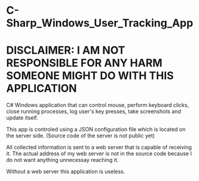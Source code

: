 # C-Sharp_Windows_User_Tracking_App

# DISCLAIMER: I AM NOT RESPONSIBLE FOR ANY HARM SOMEONE MIGHT DO WITH THIS APPLICATION

C# Windows application that can control mouse, perform keyboard clicks, close running processes, log user's key presses, take screenshots and update itself.

This app is controled using a JSON configuration file which is located on the server side. (Source code of the server is not public yet)

All collected information is sent to a web server that is capable of receiving it. 
The actual address of my web server is not in the source code because I do not want anything unnecessay reaching it.

Without a web server this application is useless. 
